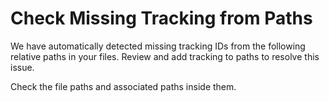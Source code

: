 # Check Missing Tracking from Paths

We have automatically detected missing tracking IDs from the following relative paths in your files.
Review and add tracking to paths to resolve this issue.

Check the file paths and associated paths inside them.
